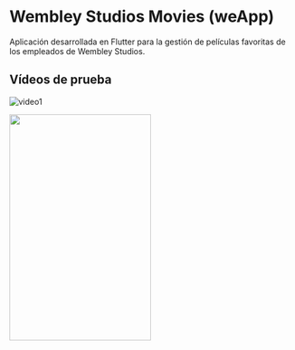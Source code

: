 # Wembley Studios Movies (weApp)

Aplicación desarrollada en Flutter para la gestión de películas favoritas de los empleados de Wembley Studios.

## Vídeos de prueba
![video1](https://github.com/carlosparra1998/WembleyStudiosMovies/blob/main/readme_raw/1.gif)

<img src="https://github.com/carlosparra1998/WembleyStudiosMovies/blob/main/readme_raw/1.gif" width="250" height="400"/>

